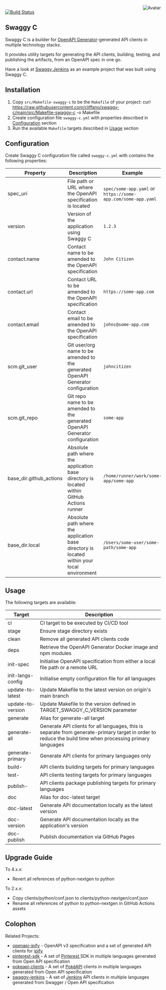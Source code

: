 <img align="right" src="https://raw.github.com/cliffano/swaggy-c/master/avatar.jpg" alt="Avatar"/>

[![Build Status](https://github.com/cliffano/swaggy-c/actions/workflows/ci-workflow.yaml/badge.svg)](https://github.com/cliffano/swaggy-c/actions/workflows/ci-workflow.yaml)
<br/>

Swaggy C
--------

Swaggy C is a builder for [OpenAPI Generator](https://openapi-generator.tech/)-generated API clients in multiple technology stacks.

It provides utility targets for generating the API clients, building, testing, and publishing the artifacts, from an OpenAPI spec in one go.

Have a look at [Swaggy Jenkins](http://github.com/cliffano/swaggy-jenkins) as an example project that was built using Swaggy C.

Installation
------------

1. Copy `src/Makefile-swaggy-c` to be the `Makefile` of your project:
    curl https://raw.githubusercontent.com/cliffano/swaggy-c/main/src/Makefile-swaggy-c -o Makefile
2. Create configuration file `swaggy-c.yml` with properties described in [Configuration](#configuration) section
3. Run the available `Makefile` targets described in [Usage](#usage) section

Configuration
-------------

Create Swaggy C configuration file called `swaggy-c.yml` with contains the following properties:

| Property | Description | Example |
|----------|-------------|---------|
| spec_uri | File path or URL where the OpenAPI specification is located | `spec/some-app.yaml` or `https://some-app.com/some-app.yaml` |
| version | Version of the application using Swaggy C | `1.2.3` |
| contact.name | Contact name to be amended to the OpenAPI specification | `John Citizen` |
| contact.url | Contact URL to be amended to the OpenAPI specification | `https://some-app.com` |
| contact.email | Contact email to be amended to the OpenAPI specification | `johnc@some-app.com` |
| scm.git_user | Git user/org name to be amended to the generated  OpenAPI Generator configuration | `johncitizen` |
| scm.git_repo | Git repo name to be amended to the generated OpenAPI Generator configuration | `some-app` |
| base_dir.github_actions | Absolute path where the application base directory is located within GitHub Actions runner | `/home/runner/work/some-app/some-app` |
| base_dir.local | Absolute path where the application base directory is located within your local environment | `/Users/some-user/some-path/some-app` |

Usage
-----

The following targets are available:

| Target | Description |
|--------|-------------|
| ci | CI target to be executed by CI/CD tool |
| stage | Ensure stage directory exists |
| clean | Remove all generated API clients code |
| deps | Retrieve the OpenAPI Generator Docker image and npm modules |
| init-spec | Initialise OpenAPI specification from either a local file path or a remote URL |
| init-langs-config | Initialise empty configuration file for all languages |
| update-to-latest | Update Makefile to the latest version on origin's main branch |
| update-to-version | Update Makefile to the version defined in TARGET_SWAGGY_C_VERSION parameter |
| generate | Alias for generate-all target |
| generate-all | Generate API clients for all languages, this is separate from generate-primary target in order to reduce the build time when processing primary languages |
| generate-primary | Generate API clients for primary languages only |
| build-<lang> | API clients building targets for primary languages |
| test-<lang> | API clients testing targets for primary languages |
| publish-<lang> | API clients package publishing targets for primary languages |
| doc | Alias for doc-latest target |
| doc-latest | Generate API documentation locally as the latest version |
| doc-version | Generate API documentation locally as the application's version |
| doc-publish | Publish documentation via GitHub Pages |

Upgrade Guide
-------------

To 4.x.x:

* Revert all references of python-nextgen to python

To 2.x.x:

* Copy clients/python/conf.json to clients/python-nextgen/conf.json
* Rename all references of python to python-nextgen in GitHub Actions assets

Colophon
--------

Related Projects:

* [openapi-ipify](http://github.com/cliffano/openapi-ipify) - OpenAPI v3 specification and a set of generated API clients for [ipify](https://www.ipify.org/)
* [pinterest-sdk](http://github.com/cliffano/pinterest-sdk) - A set of [Pinterest ](https://pinterest.com/) SDK in multiple languages generated from Open API specification
* [pokeapi-clients](http://github.com/cliffano/pokeapi-clients) - A set of [PokéAPI](https://pokeapi.co/) clients in multiple languages generated from Open API specification
* [swaggy-jenkins](http://github.com/cliffano/swaggy-jenkins) - A set of [Jenkins](https://www.jenkins.io/) API clients in multiple languages generated from Swagger / Open API specification
